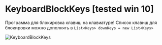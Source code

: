 # KeyboardBlockKeys [tested win 10]

Программа для блокировка клавиш на клавиатуре! 
Список клавиш для блокировки можно дополнять в `List<Keys> downKeys = new List<Keys>`

![KeyboardBlockKeys](https://a.radikal.ru/a29/1809/3c/ed55cdf55052.png)
